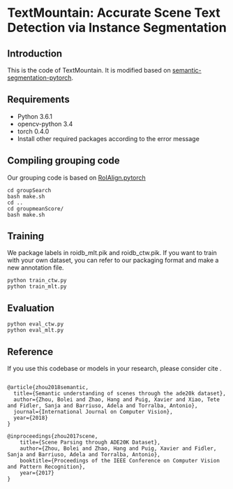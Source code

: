 # TextMountain: Accurate Scene Text Detection via Instance Segmentation

## Introduction
This is the code of TextMountain. It is modified based on [semantic-segmentation-pytorch](https://github.com/open-mmlab/mmdetection).

## Requirements
* Python 3.6.1
* opencv-python 3.4
* torch 0.4.0
* Install other required packages according to the error message

## Compiling grouping code
Our grouping code is based on [RoIAlign.pytorch](https://github.com/longcw/RoIAlign.pytorch)
```
cd groupSearch
bash make.sh
cd ..
cd groupmeanScore/
bash make.sh
```

## Training
We package labels in roidb_mlt.pik and roidb_ctw.pik. If you want to train with your own dataset, you can refer to our packaging format and make a new annotation file.
```
python train_ctw.py
python train_mlt.py
```

## Evaluation
```
python eval_ctw.py
python eval_mlt.py
```
## Reference

If you use this codebase or models in your research, please consider cite .

```

@article{zhou2018semantic,
  title={Semantic understanding of scenes through the ade20k dataset},
  author={Zhou, Bolei and Zhao, Hang and Puig, Xavier and Xiao, Tete and Fidler, Sanja and Barriuso, Adela and Torralba, Antonio},
  journal={International Journal on Computer Vision},
  year={2018}
}

@inproceedings{zhou2017scene,
    title={Scene Parsing through ADE20K Dataset},
    author={Zhou, Bolei and Zhao, Hang and Puig, Xavier and Fidler, Sanja and Barriuso, Adela and Torralba, Antonio},
    booktitle={Proceedings of the IEEE Conference on Computer Vision and Pattern Recognition},
    year={2017}
}
```

